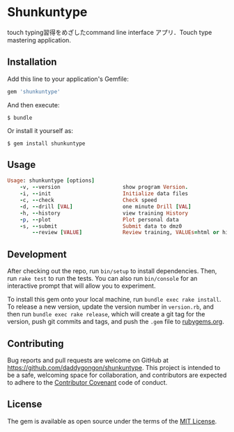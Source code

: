 # Shunkuntype

touch typing習得をめざしたcommand line interface アプリ．Touch type mastering application.  

## Installation

Add this line to your application's Gemfile:

```ruby
gem 'shunkuntype'
```

And then execute:

    $ bundle

Or install it yourself as:

    $ gem install shunkuntype

## Usage

```ruby
Usage: shunkuntype [options]
    -v, --version                    show program Version.
    -i, --init                       Initialize data files
    -c, --check                      Check speed
    -d, --drill [VAL]                one minute Drill [VAL]
    -h, --history                    view training History
    -p, --plot                       Plot personal data
    -s, --submit                     Submit data to dmz0
        --review [VALUE]             Review training, VALUEs=html or hiki
```

## Development

After checking out the repo, run `bin/setup` to install dependencies. Then, run `rake test` to run the tests. You can also run `bin/console` for an interactive prompt that will allow you to experiment.

To install this gem onto your local machine, run `bundle exec rake install`. To release a new version, update the version number in `version.rb`, and then run `bundle exec rake release`, which will create a git tag for the version, push git commits and tags, and push the `.gem` file to [rubygems.org](https://rubygems.org).

## Contributing

Bug reports and pull requests are welcome on GitHub at https://github.com/daddygongon/shunkuntype. This project is intended to be a safe, welcoming space for collaboration, and contributors are expected to adhere to the [Contributor Covenant](contributor-covenant.org) code of conduct.


## License

The gem is available as open source under the terms of the [MIT License](http://opensource.org/licenses/MIT).

